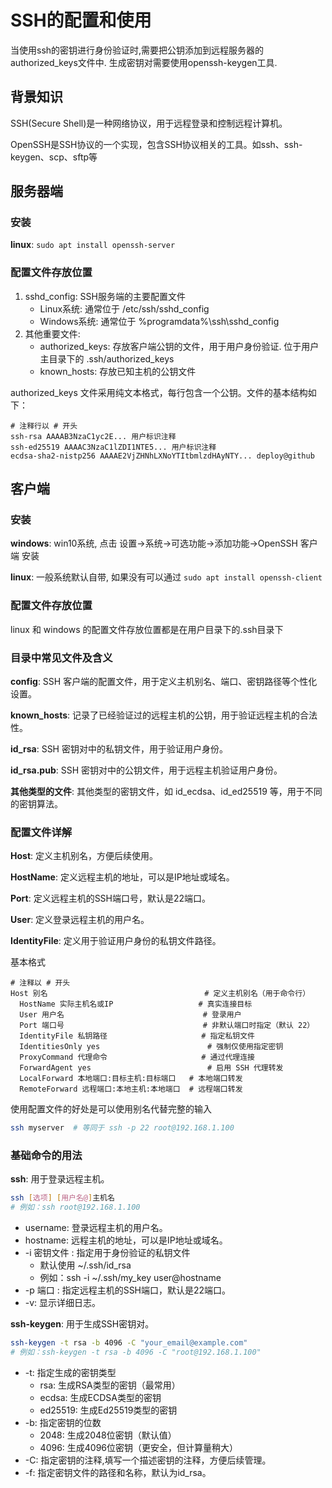 # SSH的配置和使用
当使用ssh的密钥进行身份验证时,需要把公钥添加到远程服务器的authorized_keys文件中. 生成密钥对需要使用openssh-keygen工具.

## 背景知识
SSH(Secure Shell)是一种网络协议，用于远程登录和控制远程计算机。

OpenSSH是SSH协议的一个实现，包含SSH协议相关的工具。如ssh、ssh-keygen、scp、sftp等

## 服务器端
### 安装
**linux**: `sudo apt install openssh-server`

### 配置文件存放位置
1. sshd_config: SSH服务端的主要配置文件 
    - Linux系统: 通常位于 /etc/ssh/sshd_config 
    - Windows系统: 通常位于 %programdata%\ssh\sshd_config   
2. 其他重要文件: 
    - authorized_keys: 存放客户端公钥的文件，用于用户身份验证. 位于用户主目录下的 .ssh/authorized_keys
    - known_hosts: 存放已知主机的公钥文件

authorized_keys 文件采用纯文本格式，每行包含一个公钥。文件的基本结构如下：
```
# 注释行以 # 开头
ssh-rsa AAAAB3NzaC1yc2E... 用户标识注释
ssh-ed25519 AAAAC3NzaC1lZDI1NTE5... 用户标识注释
ecdsa-sha2-nistp256 AAAAE2VjZHNhLXNoYTItbmlzdHAyNTY... deploy@github
```


## 客户端

### 安装
**windows**: win10系统, 点击 设置->系统->可选功能->添加功能->OpenSSH 客户端 安装

**linux**: 一般系统默认自带, 如果没有可以通过 `sudo apt install openssh-client`

### 配置文件存放位置
linux 和 windows 的配置文件存放位置都是在用户目录下的.ssh目录下

### 目录中常见文件及含义
**config**: SSH 客户端的配置文件，用于定义主机别名、端口、密钥路径等个性化设置。

**known_hosts**: 记录了已经验证过的远程主机的公钥，用于验证远程主机的合法性。

**id_rsa**: SSH 密钥对中的私钥文件，用于验证用户身份。

**id_rsa.pub**: SSH 密钥对中的公钥文件，用于远程主机验证用户身份。

**其他类型的文件**: 其他类型的密钥文件，如 id_ecdsa、id_ed25519 等，用于不同的密钥算法。


### 配置文件详解
**Host**: 定义主机别名，方便后续使用。

**HostName**: 定义远程主机的地址，可以是IP地址或域名。

**Port**: 定义远程主机的SSH端口号，默认是22端口。

**User**: 定义登录远程主机的用户名。

**IdentityFile**: 定义用于验证用户身份的私钥文件路径。

基本格式
``` ssh
# 注释以 # 开头
Host 别名                                   # 定义主机别名（用于命令行）
  HostName 实际主机名或IP                   # 真实连接目标
  User 用户名                               # 登录用户
  Port 端口号                               # 非默认端口时指定（默认 22）
  IdentityFile 私钥路径                     # 指定私钥文件
  IdentitiesOnly yes                        # 强制仅使用指定密钥
  ProxyCommand 代理命令                     # 通过代理连接
  ForwardAgent yes                          # 启用 SSH 代理转发
  LocalForward 本地端口:目标主机:目标端口   # 本地端口转发
  RemoteForward 远程端口:本地主机:本地端口  # 远程端口转发
```
使用配置文件的好处是可以使用别名代替完整的输入
``` bash
ssh myserver  # 等同于 ssh -p 22 root@192.168.1.100
```

### 基础命令的用法
**ssh**: 用于登录远程主机。
``` bash
ssh [选项] [用户名@]主机名
# 例如：ssh root@192.168.1.100
```
- username: 登录远程主机的用户名。
- hostname: 远程主机的地址，可以是IP地址或域名。
- -i 密钥文件 : 指定用于身份验证的私钥文件
    - 默认使用 ~/.ssh/id_rsa
    - 例如：ssh -i ~/.ssh/my_key user@hostname
- -p 端口 : 指定远程主机的SSH端口，默认是22端口。
- -v: 显示详细日志。

**ssh-keygen**: 用于生成SSH密钥对。
``` bash
ssh-keygen -t rsa -b 4096 -C "your_email@example.com"
# 例如：ssh-keygen -t rsa -b 4096 -C "root@192.168.1.100"
```
- -t: 指定生成的密钥类型
    - rsa: 生成RSA类型的密钥（最常用） 
    - ecdsa: 生成ECDSA类型的密钥 
    - ed25519: 生成Ed25519类型的密钥
- -b: 指定密钥的位数
    - 2048: 生成2048位密钥（默认值） 
    - 4096: 生成4096位密钥（更安全，但计算量稍大）
- -C: 指定密钥的注释,填写一个描述密钥的注释，方便后续管理。
- -f: 指定密钥文件的路径和名称，默认为id_rsa。

